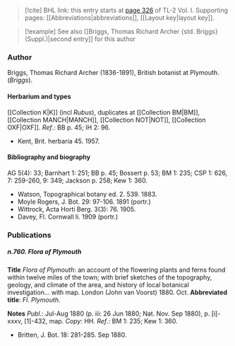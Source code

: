 > [!cite] BHL link: this entry starts at [page 326](https://www.biodiversitylibrary.org/item/103414#page/374/mode/1up) of TL-2 Vol. I.
> Supporting pages: [[Abbreviations|abbreviations]], [[Layout key|layout key]].

> [!example] See also [[Briggs, Thomas Richard Archer {std. Briggs} (Suppl.)|second entry]] for this author

### Author

Briggs, Thomas Richard Archer (1836-1891), British botanist at Plymouth. (*Briggs*).

#### Herbarium and types

[[Collection K|K]] (incl *Rubus*), duplicates at [[Collection BM|BM]], [[Collection MANCH|MANCH]], [[Collection NOT|NOT]], [[Collection OXF|OXF]].
*Ref*.: BB p. 45; IH 2: 96.
- Kent, Brit. herbaria 45. 1957.

#### Bibliography and biography

AG 5(4): 33; Barnhart 1: 251; BB p. 45; Bossert p. 53; BM 1: 235; CSP 1: 626, 7: 259-260, 9: 349; Jackson p. 258; Kew 1: 360.
- Watson, Topographical botany ed. 2. 539. 1883.
- Moyle Rogers, J. Bot. 29: 97-106. 1891 (portr.)
- Wittrock, Acta Horti Berg. 3(3): 76. 1905.
- Davey, Fl. Cornwall li. 1909 (portr.)

### Publications

##### n.760. Flora of Plymouth

**Title**
*Flora of Plymouth*: an account of the flowering plants and ferns found within twelve miles of the town; with brief sketches of the topography, geology, and climate of the area, and history of local botanical investigation... with map. London (John van Voorst) 1880. Oct.
**Abbreviated title**: *Fl. Plymouth*.

**Notes**
*Publ*.: Jul-Aug 1880 (p. iii: 26 Jun 1880; Nat. Nov. Sep 1880), p. \[i\]-xxxv, \[1\]-432, map.
*Copy*: HH.
*Ref*.: BM 1: 235; Kew 1: 360.
- Britten, J. Bot. 18: 281-285. Sep 1880.

